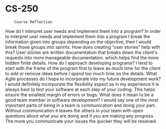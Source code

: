 # CS-250
        Course Reflection
  How do I interpret user needs and implement them into a program?
In order to interpret user needs and implement them into a program I break the information given into groups depending on the objective, then I would break those groups into sprints.
  How does creating “user stories” help with this?
User stories are written documentation that breaks down the client's requests into more manageable documentation. which helps find the more hidden finite details.
  How do I approach developing programs?
I tend to start with the frame of the program first to leave as much time for the client to add or remove ideas before I spend too much time on the details.
  What Agile processes do I hope to incorporate into my future development work?
I would definitely incorporate the flexibility aspect as in my experience it is always best to test your software at each step of your coding. This helps ensure the smallest margin of errors or bugs.
  What does it mean to be a good team member in software development?
I would say one of the most important parts of being in a team is communication and doing your part. Without communication it leaves the others in your team with open questions about what you are doing and if you are making any progress. The more you communicate your issues the quicker they will be resolved.
